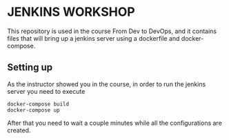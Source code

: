 # JENKINS WORKSHOP

This repository is used in the course From Dev to DevOps, and it contains files that will bring up a jenkins server using a dockerfile and docker-compose.


## Setting up

As the instructor showed you in the course, in order to run the jenkins server you need to execute

````
docker-compose build
docker-compose up
````

After that you need to wait a couple minutes while all the configurations are created.
